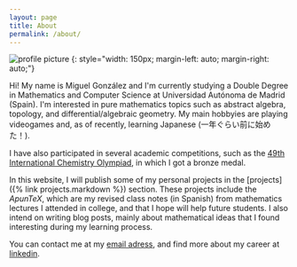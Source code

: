```yaml
---
layout: page
title: About
permalink: /about/
---
```


![profile picture](images/profile.png)
{: style="width: 150px; margin-left: auto; margin-right: auto;"}
<br/>

Hi! My name is Miguel González and I'm currently studying a Double Degree in Mathematics and Computer Science at Universidad Autónoma de Madrid (Spain). I'm interested in pure mathematics topics such as abstract algebra, topology, and differential/algebraic geometry. My main hobbyies are playing videogames and, as of recently, learning Japanese (一年ぐらい前に始めた！).

I have also participated in several academic competitions, such as the [49th International Chemistry Olympiad](http://www.icho-official.org/results/results.php?id=49&year=2017), in which I got a bronze medal.

In this website, I will publish some of my personal projects in the [projects]({% link projects.markdown %}) section. These projects include the _ApunTeX_, which are my revised class notes (in Spanish) from mathematics lectures I attended in college, and that I hope will help future students. I also intend on writing blog posts, mainly about mathematical ideas that I found interesting during my learning process.

You can contact me at my [email adress](mailto:mgonzalez.contacto@gmail.com), and find more about my career at [linkedin](https://linkedin.com/in/MiguelGonzalezGonzalez). 


